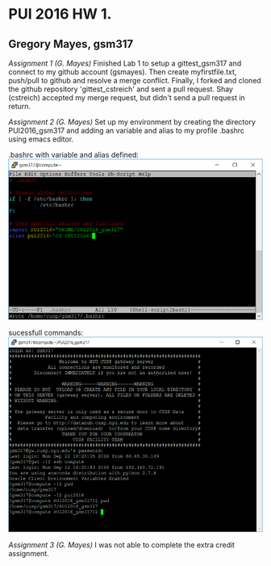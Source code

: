 # PUI 2016 HW 1.

## Gregory Mayes, gsm317

*Assignment 1 (G. Mayes)*
Finished Lab 1 to setup a gittest_gsm317 and connect to my github account (gsmayes). Then create myfirstfile.txt, push/pull to github and resolve a merge conflict. Finally, I forked and cloned the github repository 'gittest_cstreich' and sent a pull request. Shay (cstreich) accepted my merge request, but didn't send a pull request in return.

*Assignment 2 (G. Mayes)*
Set up my environment by creating the directory PUI2016_gsm317 and adding an variable and alias to my profile .bashrc using emacs editor.

.bashrc with variable and alias defined:
![Screenshot 1 Assignment 2: my .bashrc](bashrc_gsm317.PNG)

sucessfull commands:
![Screenshot 1 Assignment 2: my sucessful commands using $PUI2016 and the pui2016 alias](alias_pui2016_gsm317.PNG)

*Assignment 3 (G. Mayes)* I was not able to complete the extra credit assignment.


